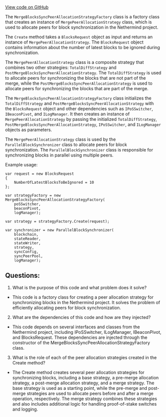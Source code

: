 [View code on GitHub](https://github.com/NethermindEth/nethermind/src/Nethermind/Nethermind.Merge.Plugin/Synchronization/MergeBlocksSyncPeerAllocationStrategyFactory.cs)

The `MergeBlocksSyncPeerAllocationStrategyFactory` class is a factory class that creates an instance of `MergePeerAllocationStrategy` class, which is used to allocate peers for block synchronization in the Nethermind project. 

The `Create` method takes a `BlocksRequest` object as input and returns an instance of `MergePeerAllocationStrategy`. The `BlocksRequest` object contains information about the number of latest blocks to be ignored during synchronization. 

The `MergePeerAllocationStrategy` class is a composite strategy that combines two other strategies: `TotalDiffStrategy` and `PostMergeBlocksSyncPeerAllocationStrategy`. The `TotalDiffStrategy` is used to allocate peers for synchronizing the blocks that are not part of the merge, while the `PostMergeBlocksSyncPeerAllocationStrategy` is used to allocate peers for synchronizing the blocks that are part of the merge. 

The `MergeBlocksSyncPeerAllocationStrategyFactory` class initializes the `TotalDiffStrategy` and `PostMergeBlocksSyncPeerAllocationStrategy` with the `BlocksRequest` object and other dependencies such as `IPoSSwitcher`, `IBeaconPivot`, and `ILogManager`. It then creates an instance of `MergePeerAllocationStrategy` by passing the initialized `TotalDiffStrategy`, `PostMergeBlocksSyncPeerAllocationStrategy`, `IPoSSwitcher`, and `ILogManager` objects as parameters. 

The `MergePeerAllocationStrategy` class is used by the `ParallelBlockSynchronizer` class to allocate peers for block synchronization. The `ParallelBlockSynchronizer` class is responsible for synchronizing blocks in parallel using multiple peers. 

Example usage:

```
var request = new BlocksRequest
{
    NumberOfLatestBlocksToBeIgnored = 10
};

var strategyFactory = new MergeBlocksSyncPeerAllocationStrategyFactory(
    poSSwitcher,
    beaconPivot,
    logManager);

var strategy = strategyFactory.Create(request);

var synchronizer = new ParallelBlockSynchronizer(
    blockchain,
    stateReader,
    stateWriter,
    strategy,
    syncConfig,
    syncPeerPool,
    logManager);
```
## Questions: 
 1. What is the purpose of this code and what problem does it solve?
- This code is a factory class for creating a peer allocation strategy for synchronizing blocks in the Nethermind project. It solves the problem of efficiently allocating peers for block synchronization.

2. What are the dependencies of this code and how are they injected?
- This code depends on several interfaces and classes from the Nethermind project, including IPoSSwitcher, ILogManager, IBeaconPivot, and BlocksRequest. These dependencies are injected through the constructor of the MergeBlocksSyncPeerAllocationStrategyFactory class.

3. What is the role of each of the peer allocation strategies created in the Create method?
- The Create method creates several peer allocation strategies for synchronizing blocks, including a base strategy, a pre-merge allocation strategy, a post-merge allocation strategy, and a merge strategy. The base strategy is used as a starting point, while the pre-merge and post-merge strategies are used to allocate peers before and after a merge operation, respectively. The merge strategy combines these strategies and also includes additional logic for handling proof-of-stake switches and logging.